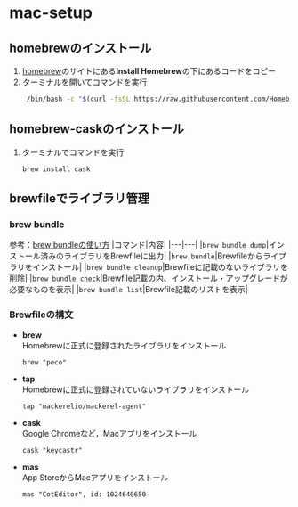 # mac-setup
## homebrewのインストール
1. [homebrew](https://brew.sh/)のサイトにある**Install Homebrew**の下にあるコードをコピー
2. ターミナルを開いてコマンドを実行
    ```sh
     /bin/bash -c "$(curl -fsSL https://raw.githubusercontent.com/Homebrew/install/HEAD/install.sh)"
    ```
## homebrew-caskのインストール
1. ターミナルでコマンドを実行
   ```
   brew install cask
   ```
## brewfileでライブラリ管理
### brew bundle
参考：[brew bundleの使い方](https://gist.github.com/yoshimana/43b9205ddedad0ad65f2dee00c6f4261)
|コマンド|内容|
|---|---|
|`brew bundle dump`|インストール済みのライブラリをBrewfileに出力|
|`brew bundle`|Brewfileからライプラリをインストール|
|`brew bundle cleanup`|Brewfileに記載のないライブラリを削除|
|`brew bundle check`|Brewfile記載の内、インストール・アップグレードが必要なものを表示|
|`brew bundle list`|Brewfile記載のリストを表示|
### Brewfileの構文
* **brew**  
   Homebrewに正式に登録されたライブラリをインストール
   ```
   brew "peco"
   ```
* **tap**  
   Homebrewに正式に登録されていないライブラリをインストール
   ```
   tap "mackerelio/mackerel-agent"
   ```
* **cask**  
   Google Chromeなど，Macアプリをインストール
   ```
   cask "keycastr"
   ```
* **mas**  
   App StoreからMacアプリをインストール
   ```
   mas "CotEditor", id: 1024640650
   ```